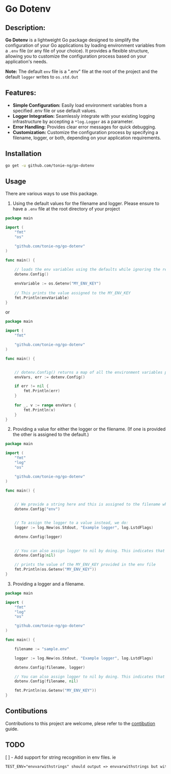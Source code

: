 # Go Dotenv

## Description:

**Go Dotenv** is a lightweight Go package designed to simplify the configuration of your Go applications by loading environment variables from a `.env` file (or any file of your choice). It provides a flexible structure, allowing you to customize the configuration process based on your application's needs.

**Note:** The default `env` file is a ".env" file at the root of the project and the default `logger` writes to `os.std.Out`

## Features:
- **Simple Configuration:** Easily load environment variables from a specified .env file or use default values.
- **Logger Integration:** Seamlessly integrate with your existing logging infrastructure by accepting a `*log.Logger` as a parameter.
- **Error Handling:** Provides clear error messages for quick debugging.
- **Customization:** Customize the configuration process by specifying a filename, logger, or both, depending on your application requirements.

## Installation
```bash
go get -u github.com/tonie-ng/go-dotenv
```

## Usage
There are various ways to use this package.
1. Using the default values for the filename and logger. Please ensure to have a `.env` file at the root directory of your project

```go
package main

import (
	"fmt"
	"os"

	"github.com/tonie-ng/go-dotenv"
)

func main() {
    
    // loads the env variables using the defaults while ignoring the return values.
    dotenv.Config()

    envVariable := os.Getenv("MY_ENV_KEY")
    
    // This prints the value assigned to the MY_ENV_KEY
    fmt.Println(envVariable)
}
```
or
```go
package main

import (
	"fmt"

	"github.com/tonie-ng/go-dotenv"
)

func main() {


    // dotenv.Config() returns a map of all the environment variables provided in the .env file and an err if any.
	envVars, err := dotenv.Config()

	if err != nil {
		fmt.Println(err)
	}
    
	for _, v := range envVars {
		fmt.Println(v)
	}
}
```

2. Providing a value for either the logger or the filename. (If one is provided the other is assigned to the default.)
```go
package main

import (
	"fmt"
	"log"
	"os"

	"github.com/tonie-ng/go-dotenv"
)

func main() {

	
	// We provide a string here and this is assigned to the filename while the logger uses the dafault.
	dotenv.Config("env")


	// To assign the logger to a value instead, we do:
	logger := log.New(os.Stdout, "Example logger", log.LstdFlags)

	dotenv.Config(logger)

	
	// You can also assign logger to nil by doing. This indicates that you dont want a logger.
	dotenv.Config(nil)

    // prints the value of the MY_ENV_KEY provided in the env file
	fmt.Println(os.Getenv("MY_ENV_KEY"))
}
```

3. Providing a logger and a filename.
```go
package main

import (
	"fmt"
	"log"
	"os"

	"github.com/tonie-ng/go-dotenv"
)

func main() {

	filename := "sample.env"

	logger := log.New(os.Stdout, "Example logger", log.LstdFlags)

	dotenv.Config(filename, logger)

	// You can also assign logger to nil by doing. This indicates that you don't want a logger.
	dotenv.Config(filename, nil)

	fmt.Println(os.Getenv("MY_ENV_KEY"))
}
```

## Contibutions
Contributions to this project are welcome, plese refer to the [contibution](https://github.com/tonie-ng/go-dotenv/blob/main/CONTRIBUTING.md) guide.

## TODO
[ ] - Add support for string recognition in env files. ie
```txt
TEST_ENV="envvarwithstrings" should output => envvarwithstrings but without the double quotes
```
